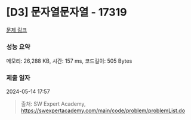 # [D3] 문자열문자열 - 17319 

[문제 링크](https://swexpertacademy.com/main/code/problem/problemDetail.do?contestProbId=AYgEiwbKy48DFARP) 

### 성능 요약

메모리: 26,288 KB, 시간: 157 ms, 코드길이: 505 Bytes

### 제출 일자

2024-05-14 17:57



> 출처: SW Expert Academy, https://swexpertacademy.com/main/code/problem/problemList.do